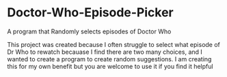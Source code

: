 # Doctor-Who-Episode-Picker
A program that Randomly selects episodes of Doctor Who

This project was created because I often struggle to select what episode of Dr Who to rewatch becauase I find there are two many choices, and I wanted to create a program to create random suggestions. I am creating this for my own benefit but you are welcome to use it if you find it helpful
